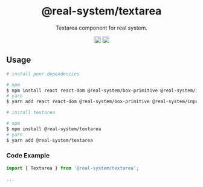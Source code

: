 <h1 align="center">@real-system/textarea</h1>
<p align="center">Textarea component for real system.</p>
<p align="center">
<a href="https://www.npmjs.com/package/@real-system/textarea"><img src="https://badgen.net/npm/v/@real-system/textarea?label=&icon=npm&color=blue" alt="npm version" height="18"/></a>
<a href="https://www.npmjs.com/package/@real-system/textarea"><img src="https://badgen.net/bundlephobia/min/@real-system/textarea" alt="minified size" height="18"/></a>
</p>

## Usage

```bash
# install peer dependencies

# npm
$ npm install react react-dom @real-system/box-primitive @real-system/input @real-system/styling-library @real-system/theme-library
# yarn
$ yarn add react react-dom @real-system/box-primitive @real-system/input @real-system/styling-library @real-system/theme-library

# install textarea

# npm
$ npm install @real-system/textarea
# yarn
$ yarn add @real-system/textarea
```

### Code Example

```javascript
import { Textarea } from '@real-system/textarea';

...

```
